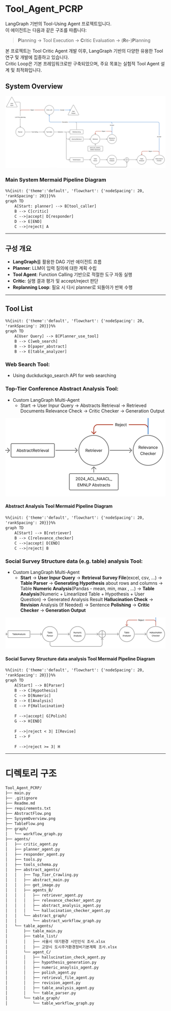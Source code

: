# Tool_Agent_PCRP

LangGraph 기반의 Tool-Using Agent 프로젝트입니다.  
이 에이전트는 다음과 같은 구조를 따릅니다:

> **P**lanning → Tool Execution → **C**ritic Evaluation → (**R**e-)**P**lanning  

본 프로젝트는 Tool Critic Agent 개발 이후, LangGraph 기반의 다양한 유용한 Tool 연구 및 개발에 집중하고 있습니다.  
 Critic Loop은 기본 프레임워크로만 구축되었으며, 주요 목표는 실험적 Tool Agent 설계 및 최적화입니다.
## System Overview

![System Overview](SystemOverview.png)

### Main System Mermaid Pipeline Diagram
```mermaid
%%{init: {'theme':'default', 'flowchart': {'nodeSpacing': 20, 'rankSpacing': 20}}}%%
graph TD
    A[Start: planner] --> B[tool_caller]
    B --> C[critic]
    C -->|accept| D[responder]
    D --> E[END]
    C -->|reject| A
```

---

## 구성 개요

- **LangGraph**를 활용한 DAG 기반 에이전트 흐름
- **Planner**: LLM이 입력 질의에 대한 계획 수립
- **Tool Agent**: Function Calling 기반으로 적절한 도구 자동 실행
- **Critic**: 실행 결과 평가 및 accept/reject 판단
- **Replanning Loop**: 필요 시 다시 planner로 되돌아가 반복 수행

---

## Tool List

```mermaid
%%{init: {'theme':'default', 'flowchart': {'nodeSpacing': 20, 'rankSpacing': 20}}}%%
graph TD
    A[User Query] --> B[Planner_use_tool]
    B --> C[web_search]
    B --> D[paper_abstract]
    B --> E[table_analyzer]
```

### Web Search Tool:
- Using duckduckgo_search API for web searching
    

### Top-Tier Conference Abstract Analysis Tool: 
- Custom LangGraph Multi-Agent
    - Start → User Inpur Query → Abstracts Retrieval → Retrieved Documents Relevance Check → Critic Checker → Generation Output

![Abstract Analysis Tool Overview](AbstractFlow.png)

#### Abstract Analysis Tool Mermaid Pipeline Diagram
```mermaid
%%{init: {'theme':'default', 'flowchart': {'nodeSpacing': 20, 'rankSpacing': 20}}}%%
graph TD
    A[Start] --> B[retriever]
    B --> C[relevance_checker]
    C -->|accept| D[END]
    C -->|reject| B
```

### Social Survey Structure data (e.g. table) analysis Tool: 
- Custom LangGraph Multi-Agent
    - **Start** → **User Inpur Query** → **Retrieval Survey File**(excel, csv, ...) → **Table Parser** → **Generating Hypothesis** about rows and columns → Table **Numeric Analysis**(Pandas - mean, min, max , ...) → **Table Analysis**(Numeric + Linearlized Table + Hypothesis + User Question) → Generated Analysis Result **Hallucination Check** → **Revision** Analysis (If Needed) → Sentence **Polishing** → **Critic Checker** → **Generation Output**

![Social Survey Analysis Tool Overview](TableFlow.png)

#### Social Survey Structure data analysis Tool Mermaid Pipeline Diagram

```mermaid
%%{init: {'theme':'default', 'flowchart': {'nodeSpacing': 20, 'rankSpacing': 20}}}%%
graph TD
    A[Start] --> B[Parser]
    B --> C[Hypothesis]
    C --> D[Numeric]
    D --> E[Analysis]
    E --> F{Hallucination}

    F -->|accept| G[Polish]
    G --> H[END]

    F -->|reject < 3| I[Revise]
    I --> F

    F -->|reject >= 3| H
```
---


# 디렉토리 구조
```plaintext
Tool_Agent_PCRP/   
├── main.py  
├── .gitignore  
├── Readme.md  
├── requirements.txt  
├── AbstractFlow.png  
├── SysyemOverview.png  
├── TableFlow.png  
├── graph/  
│   └── workflow_graph.py  
├── agents/  
│   ├── critic_agent.py  
│   ├── planner_agent.py  
│   ├── responder_agent.py  
│   ├── tools.py  
│   ├── tools_schema.py  
│   ├── abstract_agents/  
│   │   ├── Top_Tier_Crawling.py  
│   │   ├── abstract_main.py  
│   │   ├── get_image.py  
│   │   ├── agents_B/  
│   │   │   ├── retriever_agent.py  
│   │   │   ├── relevance_checker_agent.py  
│   │   │   ├── abstract_analysis_agent.py  
│   │   │   └── hallucination_checker_agent.py  
│   │   └── abstract_graph/  
│   │       └── abstract_workflow_graph.py  
│   └── table_agents/  
│       ├── table_main.py  
│       ├── table_list/  
│       │   ├── 서울시 대기환경 시민인식 조사.xlsx  
│       │   ├── 고양시 도시주거환경정비기본계획 조사.xlsx  
│       └── agent_C/  
│       │   ├── hallucination_check_agent.py  
│       │   ├── hypothesis_generation.py  
│       │   ├── numeric_anaylsis_agent.py  
│       │   ├── polish_agent.py  
│       │   ├── retrieval_file_agent.py  
│       │   ├── revision_agent.py  
│       │   ├── table_analysis_agent.py  
│       │   └── table_parser.py  
│       └── table_graph/  
│           └── table_workflow_graph.py  
```
